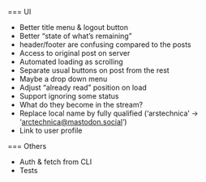 

=== UI
 - Better title menu & logout button
 - Better “state of what’s remaining”
 - header/footer are confusing compared to the posts
 - Access to original post on server
 - Automated loading as scrolling
 - Separate usual buttons on post from the rest
 - Maybe a drop down menu
 - Adjust “already read” position on load
 - Support ignoring some status
 - What do they become in the stream?
 - Replace local name by fully qualified (‘arstechnica’ -> ‘arctechnica@mastodon.social’)
 - Link to user profile

=== Others
 - Auth & fetch from CLI
 - Tests
